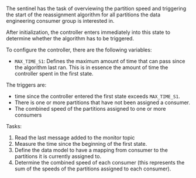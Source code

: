 The sentinel has the task of overviewing the partition speed and triggering the start of the reassignment algorithm for all partitions the data engineering consumer group is interested in.

After initialization, the controller enters immediately into this state to determine whether the algorithm has to be triggered.

To configure the controller, there are the following variables:
- `MAX_TIME_S1`: Defines the maximum amount of time that can pass since the algorithm last ran. This is in essence the amount of time the controller spent in the first state.

The triggers are: 
- time since the controller entered the first state exceeds `MAX_TIME_S1`.
- There is one or more partitions that have not been assigned a consumer. 
- The combined speed of the partitions assigned to one or more consumers

Tasks:

1. Read the last message added to the monitor topic
2. Measure the time since the beginning of the first state.
3. Define the data model to have a mapping from consumer to the partitions it is currently assigned to.
4. Determine the combined speed of each consumer (this represents the sum of the speeds of the partitions assigned to each consumer).